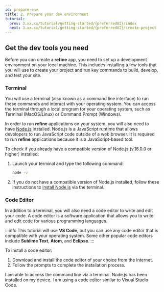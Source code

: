 ```yaml
---
id: prepare-env
title: 2. Prepare your dev environment
tutorial:
  prev: 3.xx.xx/tutorial/getting-started/{preferredUI}/index
  next: 3.xx.xx/tutorial/getting-started/{preferredUI}/create-project
---
```


## Get the dev tools you need

Before you can create a **refine** app, you need to set up a development environment on your local machine. This includes installing a few tools that you will use to create your project and run key commands to build, develop, and test your site.

### Terminal

You will use a terminal (also known as a command line interface) to run these commands and interact with your operating system. You can access the terminal through a local program for your operating system, such as Terminal (MacOS/Linux) or Command Prompt (Windows).

In order to run **refine** applications on your system, you will also need to have [Node.js](https://nodejs.org/en/) installed. Node.js is a JavaScript runtime that allows developers to run JavaScript code outside of a web browser. It is required to run **refine** applications because it is a JavaScript-based tool.

To check if you already have a compatible version of Node.js (v.16.0.0 or higher) installed:

1. Launch your terminal and type the following command:

   ```bash
   node -v
   ```

2. If you do not have a compatible version of Node.js installed, follow these instructions to [install Node.js](https://docs.npmjs.com/downloading-and-installing-node-js-and-npm) via the terminal.

### Code Editor

In addition to a terminal, you will also need a code editor to write and edit your code. A code editor is a software application that allows you to write and edit code for various programming languages.

:::info
This tutorial will use **VS Code**, but you can use any code editor that is compatible with your operating system. Some other popular code editors include **Sublime Text**, **Atom**, and **Eclipse**.
:::

To install a code editor:

1. Download and install the code editor of your choice from the Internet.
2. Follow the prompts to complete the installation process.

<Checklist>

<ChecklistItem id="has-access-to-terminal">
I am able to access the command line via a terminal.
</ChecklistItem>
<ChecklistItem id="installed-nodejs">
Node.js has been installed on my device.
</ChecklistItem>
<ChecklistItem id="installed-vscode">
I am using a code editor similar to Visual Studio Code.
</ChecklistItem>

</Checklist>

